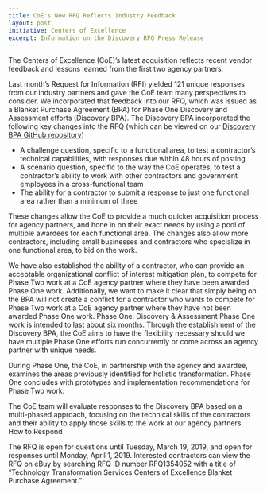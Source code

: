 ```yaml
---
title: CoE's New RFQ Reflects Industry Feedback 
layout: post
initiative: Centers of Excellence
excerpt: Information on the Discovery RFQ Press Release
---
```


The Centers of Excellence (CoE)’s latest acquisition reflects recent vendor feedback and lessons learned from the first two agency partners.

Last month’s Request for Information (RFI) yielded 121 unique responses from our industry partners and gave the CoE team many perspectives to consider. We incorporated that feedback into our RFQ, which was issued as a Blanket Purchase Agreement (BPA) for Phase One Discovery and Assessment efforts (Discovery BPA).
The Discovery BPA incorporated the following key changes into the RFQ (which can be viewed on our <a href="https://github.com/GSA/coe-discovery-bpa/">Discovery BPA GitHub repository</a>)
<ul>
  <li>A challenge question, specific to a functional area, to test a contractor’s technical capabilities, with responses due within 48 hours of posting</li>
<li>A scenario question, specific to the way the CoE operates, to test a contractor’s ability to work with other contractors and government employees in a cross-functional team</li>
<li>The ability for a contractor to submit a response to just one functional area rather than a minimum of three</li>
</ul>

These changes allow the CoE to provide a much quicker acquisition process for agency partners, and hone in on their exact needs by using a pool of multiple awardees for each functional area. The changes also allow more contractors, including small businesses and contractors who specialize in one functional area, to bid on the work.

We have also established the ability of a contractor, who can provide an acceptable organizational conflict of interest mitigation plan, to compete for Phase Two work at a CoE agency partner where they have been awarded Phase One work. Additionally, we want to make it clear that simply being on the BPA will not create a conflict for a contractor who wants to compete for Phase Two work at a CoE agency partner where they have not been awarded Phase One work.
Phase One: Discovery & Assessment
Phase One work is intended to last about six months. Through the establishment of the Discovery BPA, the CoE aims to have the flexibility necessary should we have multiple Phase One efforts run concurrently or come across an agency partner with unique needs.

During Phase One, the CoE, in partnership with the agency and awardee, examines the areas previously identified for holistic transformation. Phase One concludes with prototypes and implementation recommendations for Phase Two work.

The CoE team will evaluate responses to the Discovery BPA based on a multi-phased approach, focusing on the technical skills of the contractors and their ability to apply those skills to the work at our agency partners. 
How to Respond

The RFQ is open for questions until Tuesday, March 19, 2019, and open for responses until Monday, April 1, 2019. Interested contractors can view the RFQ on eBuy by searching RFQ ID number RFQ1354052 with a title of “Technology Transformation Services Centers of Excellence Blanket Purchase Agreement.” 


